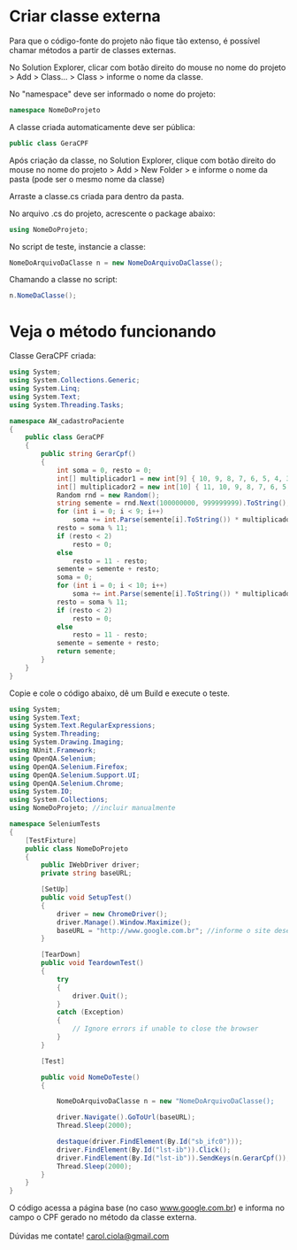 # Criar classe externa

Para que o código-fonte do projeto não fique tão extenso, é possível chamar métodos a partir de classes externas.

No Solution Explorer, clicar com botão direito do mouse no nome do projeto > Add > Class... > Class > informe o nome da classe.

No "namespace" deve ser informado o nome do projeto:
```csharp
namespace NomeDoProjeto
```
A classe criada automaticamente deve ser pública:
```csharp
public class GeraCPF
```
Após criação da classe, no Solution Explorer, clique com botão direito do mouse no nome do projeto > Add > New Folder > e informe o nome da pasta (pode ser o mesmo nome da classe)

Arraste a classe.cs criada para dentro da pasta.

No arquivo .cs do projeto, acrescente o package abaixo:
```csharp
using NomeDoProjeto;
```
No script de teste, instancie a classe:
```csharp
NomeDoArquivoDaClasse n = new NomeDoArquivoDaClasse();
```

Chamando a classe no script:
```csharp
n.NomeDaClasse();
```

# Veja o método funcionando

Classe GeraCPF criada:
```csharp
using System;
using System.Collections.Generic;
using System.Linq;
using System.Text;
using System.Threading.Tasks;

namespace AW_cadastroPaciente
{
    public class GeraCPF
    {
        public string GerarCpf()
        {
            int soma = 0, resto = 0;
            int[] multiplicador1 = new int[9] { 10, 9, 8, 7, 6, 5, 4, 3, 2 };
            int[] multiplicador2 = new int[10] { 11, 10, 9, 8, 7, 6, 5, 4, 3, 2 };
            Random rnd = new Random();
            string semente = rnd.Next(100000000, 999999999).ToString();
            for (int i = 0; i < 9; i++)
                soma += int.Parse(semente[i].ToString()) * multiplicador1[i];
            resto = soma % 11;
            if (resto < 2)
                resto = 0;
            else
                resto = 11 - resto;
            semente = semente + resto;
            soma = 0;
            for (int i = 0; i < 10; i++)
                soma += int.Parse(semente[i].ToString()) * multiplicador2[i];
            resto = soma % 11;
            if (resto < 2)
                resto = 0;
            else
                resto = 11 - resto;
            semente = semente + resto;
            return semente;
        }
    }
}
```

Copie e cole o código abaixo, dê um Build e execute o teste.
```csharp
using System;
using System.Text;
using System.Text.RegularExpressions;
using System.Threading;
using System.Drawing.Imaging;
using NUnit.Framework;
using OpenQA.Selenium;
using OpenQA.Selenium.Firefox;
using OpenQA.Selenium.Support.UI;
using OpenQA.Selenium.Chrome;
using System.IO;
using System.Collections;
using NomeDoProjeto; //incluir manualmente

namespace SeleniumTests
{
    [TestFixture]
    public class NomeDoProjeto
    {
        public IWebDriver driver;
        private string baseURL;

        [SetUp]
        public void SetupTest()
        {
            driver = new ChromeDriver();
            driver.Manage().Window.Maximize();
            baseURL = "http://www.google.com.br"; //informe o site desejado
        }

        [TearDown]
        public void TeardownTest()
        {
            try
            {
                driver.Quit();
            }
            catch (Exception)
            {
                // Ignore errors if unable to close the browser
            }
        }

        [Test]

        public void NomeDoTeste()
        {

            NomeDoArquivoDaClasse n = new "NomeDoArquivoDaClasse();

            driver.Navigate().GoToUrl(baseURL);
            Thread.Sleep(2000);

            destaque(driver.FindElement(By.Id("sb_ifc0")));
            driver.FindElement(By.Id("lst-ib")).Click();
            driver.FindElement(By.Id("lst-ib")).SendKeys(n.GerarCpf());
            Thread.Sleep(2000);
        }
    }
}
```
O código acessa a página base (no caso www.google.com.br) e informa no campo o CPF gerado no método da classe externa.
<br></br>
Dúvidas me contate! carol.ciola@gmail.com
